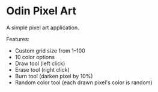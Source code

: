 # Odin Pixel Art
A simple pixel art application.

Features:
- Custom grid size from 1–100
- 10 color options
- Draw tool (left click)
- Erase tool (right click)
- Burn tool (darken pixel by 10%)
- Random color tool (each drawn pixel's color is random)
